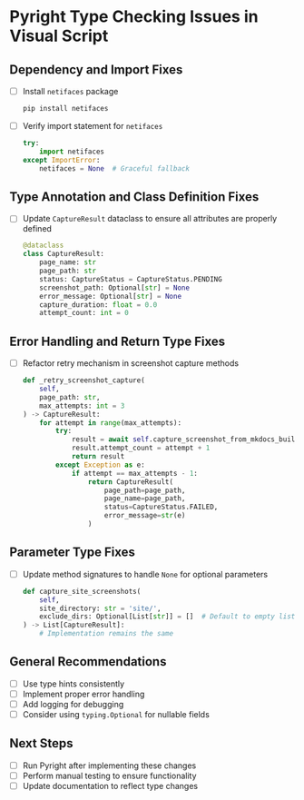 # Pyright Type Checking Issues in Visual Script

## Dependency and Import Fixes
- [ ] Install `netifaces` package
  ```bash
  pip install netifaces
  ```
- [ ] Verify import statement for `netifaces`
  ```python
  try:
      import netifaces
  except ImportError:
      netifaces = None  # Graceful fallback
  ```

## Type Annotation and Class Definition Fixes
- [ ] Update `CaptureResult` dataclass to ensure all attributes are properly defined
  ```python
  @dataclass
  class CaptureResult:
      page_name: str
      page_path: str
      status: CaptureStatus = CaptureStatus.PENDING
      screenshot_path: Optional[str] = None
      error_message: Optional[str] = None
      capture_duration: float = 0.0
      attempt_count: int = 0
  ```

## Error Handling and Return Type Fixes
- [ ] Refactor retry mechanism in screenshot capture methods
  ```python
  def _retry_screenshot_capture(
      self, 
      page_path: str, 
      max_attempts: int = 3
  ) -> CaptureResult:
      for attempt in range(max_attempts):
          try:
              result = await self.capture_screenshot_from_mkdocs_build(page_path)
              result.attempt_count = attempt + 1
              return result
          except Exception as e:
              if attempt == max_attempts - 1:
                  return CaptureResult(
                      page_path=page_path,
                      page_name=page_path,
                      status=CaptureStatus.FAILED,
                      error_message=str(e)
                  )
  ```

## Parameter Type Fixes
- [ ] Update method signatures to handle `None` for optional parameters
  ```python
  def capture_site_screenshots(
      self, 
      site_directory: str = 'site/', 
      exclude_dirs: Optional[List[str]] = []  # Default to empty list instead of None
  ) -> List[CaptureResult]:
      # Implementation remains the same
  ```

## General Recommendations
- [ ] Use type hints consistently
- [ ] Implement proper error handling
- [ ] Add logging for debugging
- [ ] Consider using `typing.Optional` for nullable fields

## Next Steps
- [ ] Run Pyright after implementing these changes
- [ ] Perform manual testing to ensure functionality
- [ ] Update documentation to reflect type changes
